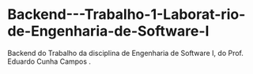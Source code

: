 # Backend---Trabalho-1-Laborat-rio-de-Engenharia-de-Software-I
Backend do Trabalho da disciplina de Engenharia de Software I, do Prof. Eduardo Cunha Campos .
